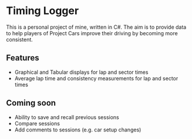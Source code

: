 # Timing Logger

This is a personal project of mine, written in C#. The aim is to provide data to help players of Project Cars improve their driving by becoming more consistent.

## Features
<ul>
<li>Graphical and Tabular displays for lap and sector times</li>
<li>Average lap time and consistency measurements for lap and sector times</li>
</ul>

## Coming soon
<ul>
<li>Ability to save and recall previous sessions</li>
<li>Compare sessions</li>
<li>Add comments to sessions (e.g. car setup changes)</li>
</ul>
